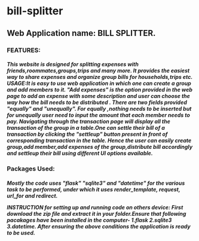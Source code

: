 # bill-splitter
<h2>Web Application name: BILL SPLITTER.</h2>

<h3>FEATURES:</h3>

<h5>This website is designed for splitting expenses with friends,roommates,groups,trips and many more. It provides the easiest way to share expenses and organize group bills for households,trips etc. USAGE:It is easy to use web application in which one can create a group and add members to it. "Add expenses" is the option provided in the web page to add an expense with some description and user can choose the way how the bill needs to be distributed . There are two fields provided "equally" and "unequally". For equally ,nothing needs to be inserted but for unequally user need to input the amount that each member needs to pay. Navigating through the transaction page will display all the transaction of the group in a table.One can settle their bill of a transaction by clicking the "settleup" button present in front of corresponding transaction in the table. Hence the user can easily create group,add member,add expenses of the group,distribute bill accordingly and settleup their bill using different UI options available.</h5>

<h3>Packages Used:</h3>

<h5>Mostly the code uses "flask" "sqlite3" and "datetime" for the various task to be performed, under which it uses render_template, request, url_for and redirect.

INSTRUCTION for setting up and running code on others device: First download the zip file and extract it in your folder.Ensure that following pacakages have been installed in the computer- 1.flask 2.sqlite3 3.datetime. After ensuring the above conditions the application is ready to be used.</h5>

